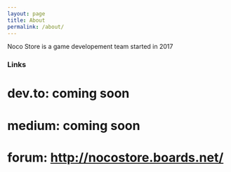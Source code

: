 ```yaml
---
layout: page
title: About
permalink: /about/
---
```


Noco Store is a game developement team started in 2017

### Links

# dev.to: coming soon
# medium: coming soon
# forum: http://nocostore.boards.net/

